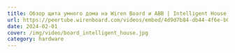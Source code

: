 ```yaml
---
title: Обзор щита умного дома на Wiren Board и ABB | Intelligent House, 2023
url: https://peertube.wirenboard.com/videos/embed/4d9d7b84-db44-4f6e-b0fe-b8c1f32a9ed0
date: 2024-02-01
cover: /img/video/board_intelligent_house.jpg
category: hardware
---
```

